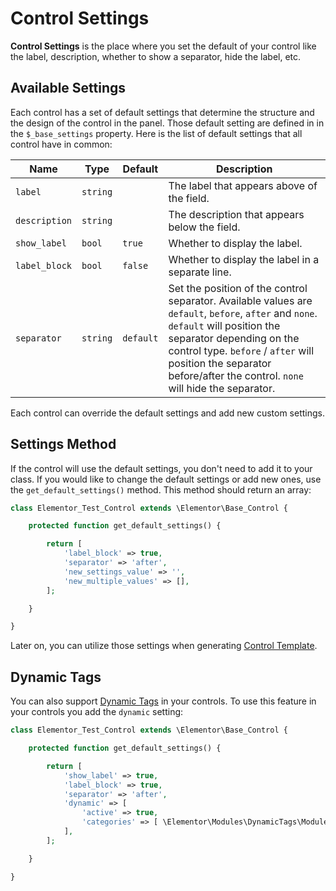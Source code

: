 # Control Settings

**Control Settings** is the place where you set the default of your control like the label, description, whether to show a separator, hide the label, etc.

## Available Settings

Each control has a set of default settings that determine the structure and the design of the control in the panel. Those default setting are defined in in the `$_base_settings` property.  Here is the list of default settings that all control have in common:

| Name          | Type     | Default   | Description                                      |
|---------------|----------|-----------|--------------------------------------------------|
| `label`       | `string` |           | The label that appears above of the field.       |
| `description` | `string` |           | The description that appears below the field.    |
| `show_label`  | `bool`   | `true`    | Whether to display the label.                    |
| `label_block` | `bool`   | `false`   | Whether to display the label in a separate line. |
| `separator`   | `string` | `default` | Set the position of the control separator. Available values are `default`, `before`, `after` and `none`. `default` will position the separator depending on the control type. `before` / `after` will position the separator before/after the control. `none` will hide the separator. |

Each control can override the default settings and add new custom settings.

## Settings Method

If the control will use the default settings, you don't need to add it to your class. If you would like to change the default settings or add new ones, use the `get_default_settings()` method. This method should return an array:

```php
class Elementor_Test_Control extends \Elementor\Base_Control {

	protected function get_default_settings() {

		return [
			'label_block' => true,
			'separator' => 'after',
			'new_settings_value' => '',
			'new_multiple_values' => [],
		];

	}

}
```

Later on, you can utilize those settings when generating [Control Template](./control-template/).

## Dynamic Tags

You can also support [Dynamic Tags](/dynamic-tags/) in your controls. To use this feature in your controls you add the `dynamic` setting:

```php {9-12}
class Elementor_Test_Control extends \Elementor\Base_Control {

	protected function get_default_settings() {

		return [
			'show_label' => true,
			'label_block' => true,
			'separator' => 'after',
			'dynamic' => [
				'active' => true,
				'categories' => [ \Elementor\Modules\DynamicTags\Module::TEXT_CATEGORY ],
			],
		];

	}

}
```

